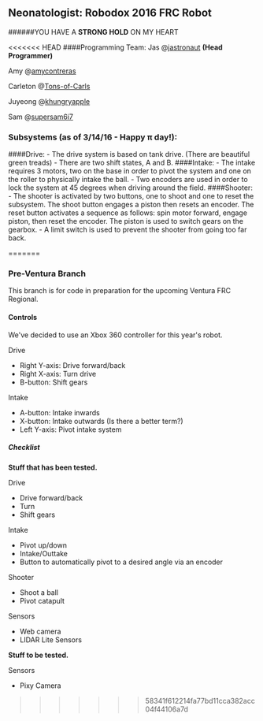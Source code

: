 ## Neonatologist: Robodox 2016 FRC Robot 
######YOU HAVE A **STRONG HOLD** ON MY HEART

<<<<<<< HEAD
####Programming Team:
Jas  @[jastronaut](http://github.com/jastronaut) **(Head Programmer)**

Amy  @[amycontreras](http://github.com/amycontreras)

Carleton @[Tons-of-Carls](http://github.com/Tons-of-Carls/)

Juyeong @[khungryapple](http://github.com/khungryapple)

Sam	@[supersam6i7](http://github.com/supersam6i7)


### Subsystems (as of 3/14/16 - Happy π day!):
####Drive:
         - The drive system is based on tank drive. (There are beautiful green treads)
         - There are two shift states, A and B. 
####Intake:
         - The intake requires 3 motors, two on the base in order to pivot the system and one 
           on the roller to physically intake the ball.
         - Two encoders are used in order to lock the system at 45 degrees when driving around
           the field. 
####Shooter:
         - The shooter is activated by two buttons, one to shoot and one to reset the subsystem.
           The shoot button engages a piston then resets an encoder. The reset button activates
           a sequence as follows: spin motor forward, engage piston, then reset the encoder. The
           piston is used to switch gears on the gearbox. 
         - A limit switch is used to prevent the shooter from going too far back.

=======
### Pre-Ventura Branch

This branch is for code in preparation for the upcoming Ventura FRC Regional.

#### Controls

We've decided to use an Xbox 360 controller for this year's robot.

Drive

- Right Y-axis: Drive forward/back
- Right X-axis: Turn drive
- B-button: Shift gears

Intake

- A-button: Intake inwards
- X-button: Intake outwards (Is there a better term?)
- Left Y-axis: Pivot intake system

##### Checklist

**Stuff that has been tested.**

Drive

- Drive forward/back
- Turn
- Shift gears

Intake

- Pivot up/down
- Intake/Outtake
- Button to automatically pivot to a desired angle via an encoder

Shooter

- Shoot a ball
- Pivot catapult

Sensors

- Web camera
- LIDAR Lite Sensors

**Stuff to be tested.**

Sensors

- Pixy Camera
>>>>>>> 58341f612214fa77bd11cca382acc04f44106a7d
